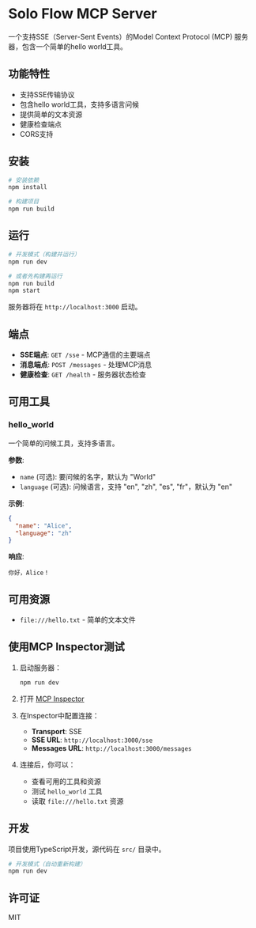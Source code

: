 # Solo Flow MCP Server

一个支持SSE（Server-Sent Events）的Model Context Protocol (MCP) 服务器，包含一个简单的hello world工具。

## 功能特性

- 支持SSE传输协议
- 包含hello world工具，支持多语言问候
- 提供简单的文本资源
- 健康检查端点
- CORS支持

## 安装

```bash
# 安装依赖
npm install

# 构建项目
npm run build
```

## 运行

```bash
# 开发模式（构建并运行）
npm run dev

# 或者先构建再运行
npm run build
npm start
```

服务器将在 `http://localhost:3000` 启动。

## 端点

- **SSE端点**: `GET /sse` - MCP通信的主要端点
- **消息端点**: `POST /messages` - 处理MCP消息
- **健康检查**: `GET /health` - 服务器状态检查

## 可用工具

### hello_world

一个简单的问候工具，支持多语言。

**参数**:
- `name` (可选): 要问候的名字，默认为 "World"
- `language` (可选): 问候语言，支持 "en", "zh", "es", "fr"，默认为 "en"

**示例**:
```json
{
  "name": "Alice",
  "language": "zh"
}
```

**响应**:
```
你好，Alice！
```

## 可用资源

- `file:///hello.txt` - 简单的文本文件

## 使用MCP Inspector测试

1. 启动服务器：
   ```bash
   npm run dev
   ```

2. 打开 [MCP Inspector](https://modelcontextprotocol.io/docs/tools/inspector)

3. 在Inspector中配置连接：
   - **Transport**: SSE
   - **SSE URL**: `http://localhost:3000/sse`
   - **Messages URL**: `http://localhost:3000/messages`

4. 连接后，你可以：
   - 查看可用的工具和资源
   - 测试 `hello_world` 工具
   - 读取 `file:///hello.txt` 资源

## 开发

项目使用TypeScript开发，源代码在 `src/` 目录中。

```bash
# 开发模式（自动重新构建）
npm run dev
```

## 许可证

MIT 
